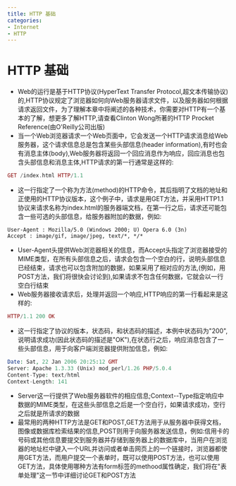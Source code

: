 ```yaml
---
title: HTTP 基础
categories:
- Internet
- HTTP
---
```

# HTTP 基础

- Web的运行是基于HTTP协议(HyperText Transfer Protocol,超文本传输协议)的,HTTP协议规定了浏览器如何向Web服务器请求文件，以及服务器如何根据请求返回文件，为了理解本章中将阐述的各种技术，你需要对HTTP有一个基本的了解，想更多了解HTTP,请查看Clinton Wong所著的HTTP Procket Reference(由O'Reilly公司出版)
- 当一个Web浏览器请求一个Web页面中，它会发送一个HTTP请求消息给Web服务器，这个请求信息总是包含某些头部信息(header information),有时也会有消息主体(body),Web服务器将返回一个回应消息作为响应，回应消息也包含头部信息和消息主体,HTTP请求的第一行通常是这样的:

```php
GET /index.html HTTP/1.1
```

- 这一行指定了一个称为方法(method)的HTTP命令，其后指明了文档的地址和正使用的HTTP协议版本，这个例子中，请求是用GET方法，并采用HTTP1.1协议来请求名称为index.html的服务器端文档，在第一行之后，请求还可能包含一些可选的头部信息，给服务器附加的数据，例如:

```
User-Agent : Mozilla/5.0 (Windows 2000; U) Opera 6.0 (3n)
Accept : image/gif, image/jpeg, text/*, */*
```

- User-Agent头提供Web浏览器相关的信息，而Accept头指定了浏览器接受的MIME类型，在所有头部信息之后，请求会包含一个空白的行，说明头部信息已经结束，请求也可以包含附加的数据，如果采用了相对应的方法,(例如，用POST方法，我们将很快会讨论到),如果请求不包含任何数据，它就会以一行空白行结束
- Web服务器接收请求后，处理并返回一个响应,HTTP响应的第一行看起来是这样的:

```php
HTTP/1.1 200 OK
```

- 这一行指定了协议的版本，状态码，和状态码的描述，本例中状态码为"200",说明请求成功(因此状态码的描述是"OK"),在状态行之后，响应消息包含了一些头部信息，用于向客户端浏览器提供附加信息，例如:

```php
Date: Sat, 22 Jan 2006 20:25:12 GMT
Server: Apache 1.3.33 (Unix) mod_perl/1.26 PHP/5.0.4
Content-Type: text/html
Context-Length: 141
```

- Server这一行提供了Web服务器软件的相应信息;Context--Type指定响应中数据的MIME类型，在这些头部信息之后是一个空白行，如果请求成功，空行之后就是所请求的数据
- 最常用的两种HTTP方法是GET和POST,GET方法用于从服务器中获得文档，图像或数据库检索结果的信息,POST则用于向服务器发送信息，例如:信用卡的号码或其他信息要提交到服务器并存储到服务器上的数据库中，当用户在浏览器的地址栏中键入一个URL并访问或者单击网页上的一个链接时，浏览器都使用GET方法，而用户提交一个表单时，既可以使用POST方法，也可以使用GET方法，具体使用哪种方法有form标签的methood属性确定，我们将在"表单处理"这一节中详细讨论GET和POST方法